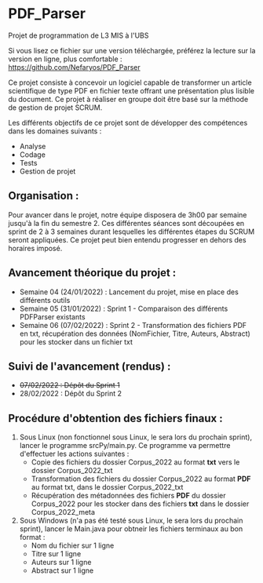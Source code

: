 # PDF_Parser

Projet de programmation de L3 MIS à l'UBS


Si vous lisez ce fichier sur une version téléchargée, préférez la lecture sur la version en ligne, plus comfortable :
https://github.com/Nefaryos/PDF_Parser

Ce projet consiste à concevoir un logiciel capable de transformer un article scientifique de type PDF en fichier texte offrant une présentation plus lisible du document. Ce projet à réaliser en groupe doit être basé sur la méthode de gestion de projet SCRUM.

Les différents objectifs de ce projet sont de développer des compétences dans les domaines suivants :
* Analyse
* Codage
* Tests
* Gestion de projet

    
Organisation :
-
Pour avancer dans le projet, notre équipe disposera de 3h00 par semaine jusqu'à la fin du semestre 2. Ces différentes séances sont découpées en sprint de 2 à 3 semaines durant lesquelles les différentes étapes du SCRUM seront appliquées.
Ce projet peut bien entendu progresser en dehors des horaires imposé.


Avancement théorique du projet :
-
* Semaine 04 (24/01/2022) : Lancement du projet, mise en place des différents outils
* Semaine 05 (31/01/2022) : Sprint 1 - Comparaison des différents PDFParser existants
* Semaine 06 (07/02/2022) : Sprint 2 - Transformation des fichiers PDF en txt, récupération des données (NomFichier, Titre, Auteurs, Abstract) pour les stocker dans un fichier txt

Suivi de l'avancement (rendus) :
-
* ~~07/02/2022 : Dépôt du Sprint 1~~
* 28/02/2022 : Dépôt du Sprint 2

Procédure d'obtention des fichiers finaux :
-
1. Sous Linux (non fonctionnel sous Linux, le sera lors du prochain sprint), lancer le programme srcPy/main.py. Ce programme va permettre d'effectuer les actions suivantes :
    * Copie des fichiers du dossier Corpus_2022 au format **txt** vers le dossier Corpus_2022_txt
    * Transformation des fichiers du dossier Corpus_2022 au format **PDF** au format txt, dans le dossier Corpus_2022_txt
    * Récupération des métadonnées des fichiers **PDF** du dossier Corpus_2022 pour les stocker dans des fichiers **txt** dans le dossier Corpus_2022_meta
2. Sous Windows (n'a pas été testé sous Linux, le sera lors du prochain sprint), lancer le Main.java pour obtneir les fichiers terminaux au bon format :
    * Nom du fichier sur 1 ligne
    * Titre sur 1 ligne
    * Auteurs sur 1 ligne
    * Abstract sur 1 ligne


